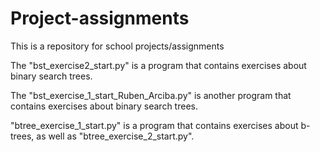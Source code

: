 # Project-assignments
This is a repository for school projects/assignments

The "bst_exercise2_start.py" is a program that contains exercises about binary search trees.

The "bst_exercise_1_start_Ruben_Arciba.py" is another program that contains exercises about binary search trees.

"btree_exercise_1_start.py" is a program that contains exercises about b-trees, as well as "btree_exercise_2_start.py".
